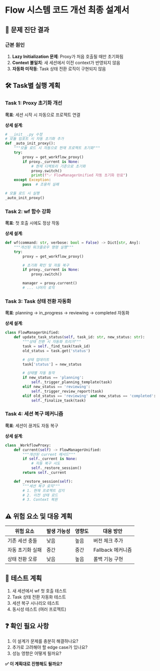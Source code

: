 
# Flow 시스템 코드 개선 최종 설계서

## 🎯 문제 진단 결과

### 근본 원인
1. **Lazy Initialization 문제**: Proxy가 처음 호출될 때만 초기화됨
2. **Context 불일치**: 새 세션에서 이전 context가 반영되지 않음
3. **자동화 미작동**: Task 상태 전환 로직이 구현되지 않음

## 🛠️ Task별 실행 계획

### Task 1: Proxy 초기화 개선
**목표**: 세션 시작 시 자동으로 프로젝트 연결

**상세 설계**:
```python
# __init__.py 수정
# 모듈 임포트 시 자동 초기화 추가
def _auto_init_proxy():
    """모듈 로드 시 자동으로 현재 프로젝트 초기화"""
    try:
        proxy = get_workflow_proxy()
        if proxy._current is None:
            # 현재 디렉토리 기준으로 초기화
            proxy.switch()
            print(f"✅ FlowManagerUnified 자동 초기화 완료")
    except Exception:
        pass  # 조용히 실패

# 모듈 로드 시 실행
_auto_init_proxy()
```

### Task 2: wf 함수 강화
**목표**: 첫 호출 시에도 정상 작동

**상세 설계**:
```python
def wf(command: str, verbose: bool = False) -> Dict[str, Any]:
    """개선된 워크플로우 명령 실행"""
    try:
        proxy = get_workflow_proxy()

        # 초기화 확인 및 자동 복구
        if proxy._current is None:
            proxy.switch()

        manager = proxy.current()
        # ... 나머지 로직
```

### Task 3: Task 상태 전환 자동화
**목표**: planning → in_progress → reviewing → completed 자동화

**상세 설계**:
```python
class FlowManagerUnified:
    def update_task_status(self, task_id: str, new_status: str):
        """상태 전환 시 자동화 트리거"""
        task = self._find_task(task_id)
        old_status = task.get('status')

        # 상태 업데이트
        task['status'] = new_status

        # 상태별 자동 동작
        if new_status == 'planning':
            self._trigger_planning_template(task)
        elif new_status == 'reviewing':
            self._trigger_review_report(task)
        elif old_status == 'reviewing' and new_status == 'completed':
            self._finalize_task(task)
```

### Task 4: 세션 복구 메커니즘
**목표**: 세션이 끊겨도 자동 복구

**상세 설계**:
```python
class _WorkflowProxy:
    def current(self) -> FlowManagerUnified:
        """개선된 current 메서드"""
        if self._current is None:
            # 자동 복구 시도
            self._restore_session()
        return self._current

    def _restore_session(self):
        """세션 복구 로직"""
        # 1. 현재 프로젝트 감지
        # 2. 이전 상태 로드
        # 3. Context 복원
```

## ⚠️ 위험 요소 및 대응 계획
| 위험 요소 | 발생 가능성 | 영향도 | 대응 방안 |
|----------|------------|-------|-----------|
| 기존 세션 충돌 | 낮음 | 높음 | 버전 체크 추가 |
| 자동 초기화 실패 | 중간 | 중간 | Fallback 메커니즘 |
| 상태 전환 오류 | 낮음 | 높음 | 롤백 기능 구현 |

## 🧪 테스트 계획
1. 새 세션에서 wf 첫 호출 테스트
2. Task 상태 전환 자동화 테스트
3. 세션 복구 시나리오 테스트
4. 동시성 테스트 (여러 프로젝트)

## ❓ 확인 필요 사항
1. 이 설계가 문제를 충분히 해결하나요?
2. 추가로 고려해야 할 edge case가 있나요?
3. 성능 영향은 어떻게 될까요?

**✅ 이 계획대로 진행해도 될까요?**
